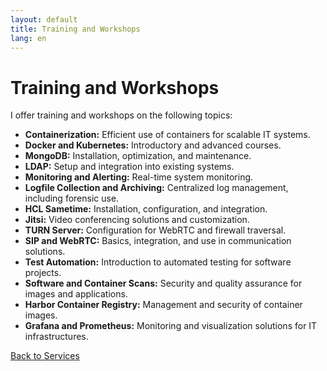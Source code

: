```yaml
---
layout: default
title: Training and Workshops
lang: en
---
```


# Training and Workshops

I offer training and workshops on the following topics:

- **Containerization:** Efficient use of containers for scalable IT systems.
- **Docker and Kubernetes:** Introductory and advanced courses.
- **MongoDB:** Installation, optimization, and maintenance.
- **LDAP:** Setup and integration into existing systems.
- **Monitoring and Alerting:** Real-time system monitoring.
- **Logfile Collection and Archiving:** Centralized log management, including forensic use.
- **HCL Sametime:** Installation, configuration, and integration.
- **Jitsi:** Video conferencing solutions and customization.
- **TURN Server:** Configuration for WebRTC and firewall traversal.
- **SIP and WebRTC:** Basics, integration, and use in communication solutions.
- **Test Automation:** Introduction to automated testing for software projects.
- **Software and Container Scans:** Security and quality assurance for images and applications.
- **Harbor Container Registry:** Management and security of container images.
- **Grafana and Prometheus:** Monitoring and visualization solutions for IT infrastructures.

[Back to Services](../services)
